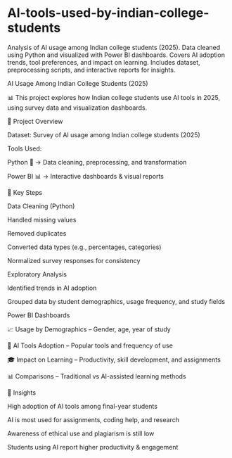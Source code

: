 # AI-tools-used-by-indian-college-students
Analysis of AI usage among Indian college students (2025). Data cleaned using Python and visualized with Power BI dashboards. Covers AI adoption trends, tool preferences, and impact on learning. Includes dataset, preprocessing scripts, and interactive reports for insights.

AI Usage Among Indian College Students (2025)

📊 This project explores how Indian college students use AI tools in 2025, using survey data and visualization dashboards.

🔹 Project Overview

Dataset: Survey of AI usage among Indian college students (2025)

Tools Used:

Python 🐍 → Data cleaning, preprocessing, and transformation

Power BI 📊 → Interactive dashboards & visual reports

🔹 Key Steps

Data Cleaning (Python)

Handled missing values

Removed duplicates

Converted data types (e.g., percentages, categories)

Normalized survey responses for consistency

Exploratory Analysis

Identified trends in AI adoption

Grouped data by student demographics, usage frequency, and study fields

Power BI Dashboards

📈 Usage by Demographics – Gender, age, year of study

🤖 AI Tools Adoption – Popular tools and frequency of use

🎓 Impact on Learning – Productivity, skill development, and assignments

📊 Comparisons – Traditional vs AI-assisted learning methods

🔹 Insights

High adoption of AI tools among final-year students

AI is most used for assignments, coding help, and research

Awareness of ethical use and plagiarism is still low

Students using AI report higher productivity & engagement

